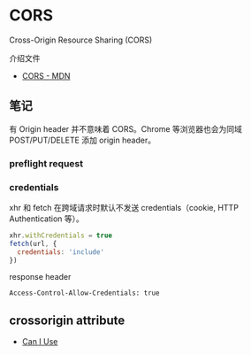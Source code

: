 # CORS

Cross-Origin Resource Sharing (CORS)

介绍文件

- [CORS - MDN](https://developer.mozilla.org/en-US/docs/Web/HTTP/CORS)


## 笔记


有 Origin header 并不意味着 CORS。Chrome 等浏览器也会为同域 POST/PUT/DELETE 添加 origin header。


### preflight request



### credentials

xhr 和 fetch 在跨域请求时默认不发送 credentials（cookie, HTTP Authentication 等）。

```js
xhr.withCredentials = true
fetch(url, {
  credentials: 'include'
})
```

response header

```
Access-Control-Allow-Credentials: true
```


## crossorigin attribute



- [Can I Use](http://caniuse.com/#feat=cors)

